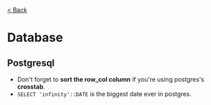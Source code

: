 [< Back](https://github.com/brlebtag/My-Commonplace-Book)

# Database

## Postgresql
- Don't forget to **sort the row_col column** if you're using postgres's **crosstab**.
- `SELECT 'infinity'::DATE` is the biggest date ever in postgres.
